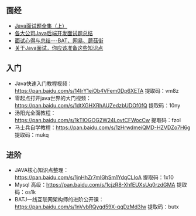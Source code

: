 ## 面经
- [Java面试题全集（上）](https://blog.csdn.net/jackfrued/article/details/44921941)
- [各大公司Java后端开发面试题总结](https://blog.csdn.net/sinat_35512245/article/details/59056120)
- [面试心得与总结---BAT、网易、蘑菇街](https://www.nowcoder.com/discuss/3043?type=2&order=0&pos=5&page=2)
- [关于Java面试，你应该准备这些知识点](https://www.jianshu.com/p/1b2f63a45476)

## 入门
- Java快速入门教程视频：https://pan.baidu.com/s/14IrY1eiOb4VFem0Dp6XETA 提取码：vm8z
- 零起点打开java世界的大门视频：https://pan.baidu.com/s/1dtXGHXRhAUZedzbUDOf0fQ 
提取码：10ny
- 汤阳光全面教程：https://pan.baidu.com/s/1kTIOGOG2W24LovtCFWocCw 提取码：fzol 
- 马士兵自学教程：https://pan.baidu.com/s/1zHrwdmeiQMD-HZVDZo7H6g 提取码：mukq 

## 进阶
- JAVA核心知识点整理：https://pan.baidu.com/s/1jnHhZr7mlGhSm1YdqCLIoA 提取码：1x10 
- Mysql 高级：https://pan.baidu.com/s/1cjzR8-XhfEUXsUq0rzdGMA 提取码：os1k 
- BATJ一线互联网架构师的进阶公开课：https://pan.baidu.com/s/1nVvbRQygd59X-qqDzMd3Iw 提取码：butx 
